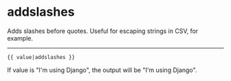 # addslashes

Adds slashes before quotes. Useful for escaping strings in CSV, for example.

---

```htmldjango
{{ value|addslashes }}
```

If value is "I'm using Django", the output will be "I\'m using Django".
